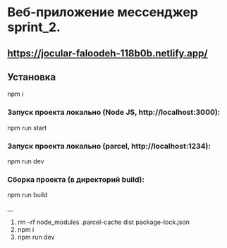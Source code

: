 # Веб-приложение мессенджер sprint_2.

## https://jocular-faloodeh-118b0b.netlify.app/
## Установка
 npm i 
### Запуск проекта локально (Node JS, http://localhost:3000):

npm run start

### Запуск проекта локально (parcel, http://localhost:1234):

npm run dev

### Сборка проекта (в директорий build):
npm run build

__
1. rm -rf node_modules .parcel-cache dist package-lock.json
2. npm i 
3. npm run dev
